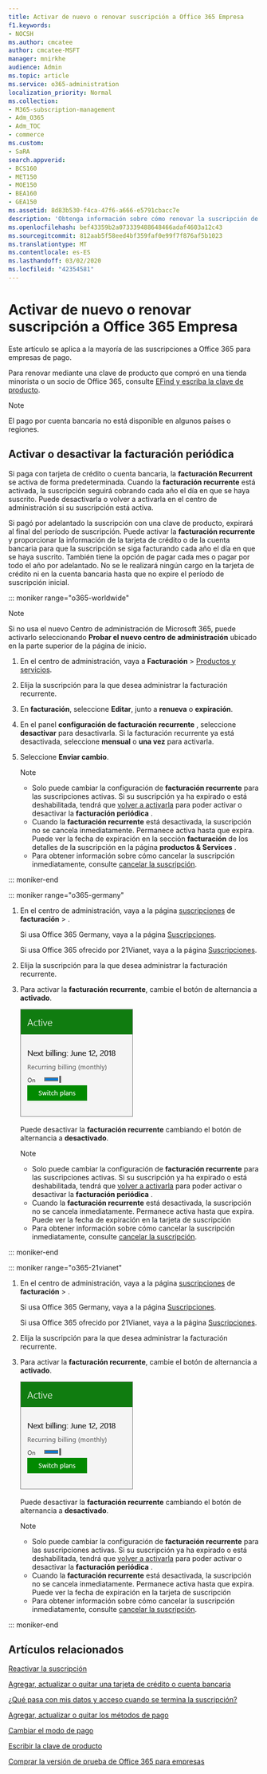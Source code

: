 ```yaml
---
title: Activar de nuevo o renovar suscripción a Office 365 Empresa
f1.keywords:
- NOCSH
ms.author: cmcatee
author: cmcatee-MSFT
manager: mnirkhe
audience: Admin
ms.topic: article
ms.service: o365-administration
localization_priority: Normal
ms.collection:
- M365-subscription-management
- Adm_O365
- Adm_TOC
- commerce
ms.custom:
- SaRA
search.appverid:
- BCS160
- MET150
- MOE150
- BEA160
- GEA150
ms.assetid: 8d83b530-f4ca-47f6-a666-e5791cbacc7e
description: 'Obtenga información sobre cómo renovar la suscripción de Office 365 para empresas con una clave de producto y activar o desactivar la facturación recurrente. '
ms.openlocfilehash: bef43359b2a073339488648466adaf4603a12c43
ms.sourcegitcommit: 812aab5f58eed4bf359faf0e99f7f876af5b1023
ms.translationtype: MT
ms.contentlocale: es-ES
ms.lasthandoff: 03/02/2020
ms.locfileid: "42354581"
---
```

# <a name="renew-office-365-for-business"></a>Activar de nuevo o renovar suscripción a Office 365 Empresa

Este artículo se aplica a la mayoría de las suscripciones a Office 365 para empresas de pago.
  
Para renovar mediante una clave de producto que compró en una tienda minorista o un socio de Office 365, consulte [EFind y escriba la clave de producto](../enter-your-product-key.md).

> [!NOTE]
> El pago por cuenta bancaria no está disponible en algunos países o regiones.
  
## <a name="turn-recurring-billing-off-or-on"></a>Activar o desactivar la facturación periódica

Si paga con tarjeta de crédito o cuenta bancaria, la **facturación Recurrent** se activa de forma predeterminada. Cuando la **facturación recurrente** está activada, la suscripción seguirá cobrando cada año el día en que se haya suscrito. Puede desactivarla o volver a activarla en el centro de administración si su suscripción está activa.
  
Si pagó por adelantado la suscripción con una clave de producto, expirará al final del período de suscripción. Puede activar la **facturación recurrente** y proporcionar la información de la tarjeta de crédito o de la cuenta bancaria para que la suscripción se siga facturando cada año el día en que se haya suscrito. También tiene la opción de pagar cada mes o pagar por todo el año por adelantado. No se le realizará ningún cargo en la tarjeta de crédito ni en la cuenta bancaria hasta que no expire el período de suscripción inicial.

::: moniker range="o365-worldwide"

> [!NOTE]
> Si no usa el nuevo Centro de administración de Microsoft 365, puede activarlo seleccionando **Probar el nuevo centro de administración** ubicado en la parte superior de la página de inicio.

1. En el centro de administración, vaya a **Facturación** \> <a href="https://go.microsoft.com/fwlink/p/?linkid=842054" target="_blank">Productos y servicios</a>.

2. Elija la suscripción para la que desea administrar la facturación recurrente.
 
3. En **facturación**, seleccione **Editar**, junto a **renueva** o **expiración**.

4. En el panel **configuración de facturación recurrente** , seleccione **desactivar** para desactivarla. Si la facturación recurrente ya está desactivada, seleccione **mensual** o **una vez** para activarla.

5. Seleccione **Enviar cambio**.

    > [!NOTE]
    > - Solo puede cambiar la configuración de **facturación recurrente** para las suscripciones activas. Si su suscripción ya ha expirado o está deshabilitada, tendrá que [volver a activarla](reactivate-your-subscription.md) para poder activar o desactivar la **facturación periódica** .
    > - Cuando la **facturación recurrente** está desactivada, la suscripción no se cancela inmediatamente. Permanece activa hasta que expira. Puede ver la fecha de expiración en la sección **facturación** de los detalles de la suscripción en la página **productos & Services** .
    > - Para obtener información sobre cómo cancelar la suscripción inmediatamente, consulte [cancelar la suscripción](cancel-your-subscription.md).

::: moniker-end

::: moniker range="o365-germany"
  
1. En el centro de administración, vaya a la página <a href="https://go.microsoft.com/fwlink/p/?linkid=842054" target="_blank">suscripciones</a> de **facturación** \> .

    Si usa Office 365 Germany, vaya a la página <a href="https://go.microsoft.com/fwlink/p/?linkid=847745" target="_blank">Suscripciones</a>.

    Si usa Office 365 ofrecido por 21Vianet, vaya a la página <a href="https://go.microsoft.com/fwlink/p/?linkid=850626" target="_blank">Suscripciones</a>.

2. Elija la suscripción para la que desea administrar la facturación recurrente.
 
3. Para activar la **facturación recurrente**, cambie el botón de alternancia a **activado**.

    ![Primer plano de una tarjeta de suscripción que tiene la facturación recurrente activada.](../../media/984464dc-6b63-4b24-84e1-67f6c4b1d48e.png)
  
    Puede desactivar la **facturación recurrente** cambiando el botón de alternancia a **desactivado**.

    > [!NOTE]
    > - Solo puede cambiar la configuración de **facturación recurrente** para las suscripciones activas. Si su suscripción ya ha expirado o está deshabilitada, tendrá que [volver a activarla](reactivate-your-subscription.md) para poder activar o desactivar la **facturación periódica** .
    > - Cuando la **facturación recurrente** está desactivada, la suscripción no se cancela inmediatamente. Permanece activa hasta que expira. Puede ver la fecha de expiración en la tarjeta de suscripción
    > - Para obtener información sobre cómo cancelar la suscripción inmediatamente, consulte [cancelar la suscripción](cancel-your-subscription.md).

::: moniker-end

::: moniker range="o365-21vianet"
  
1. En el centro de administración, vaya a la página <a href="https://go.microsoft.com/fwlink/p/?linkid=842054" target="_blank">suscripciones</a> de **facturación** \> .

    Si usa Office 365 Germany, vaya a la página <a href="https://go.microsoft.com/fwlink/p/?linkid=847745" target="_blank">Suscripciones</a>.

    Si usa Office 365 ofrecido por 21Vianet, vaya a la página <a href="https://go.microsoft.com/fwlink/p/?linkid=850626" target="_blank">Suscripciones</a>.

2. Elija la suscripción para la que desea administrar la facturación recurrente.
 
3. Para activar la **facturación recurrente**, cambie el botón de alternancia a **activado**.

    ![Primer plano de una tarjeta de suscripción que tiene la facturación recurrente activada.](../../media/984464dc-6b63-4b24-84e1-67f6c4b1d48e.png)
  
    Puede desactivar la **facturación recurrente** cambiando el botón de alternancia a **desactivado**.

    > [!NOTE]
    > - Solo puede cambiar la configuración de **facturación recurrente** para las suscripciones activas. Si su suscripción ya ha expirado o está deshabilitada, tendrá que [volver a activarla](reactivate-your-subscription.md) para poder activar o desactivar la **facturación periódica** .
    > - Cuando la **facturación recurrente** está desactivada, la suscripción no se cancela inmediatamente. Permanece activa hasta que expira. Puede ver la fecha de expiración en la tarjeta de suscripción
    > - Para obtener información sobre cómo cancelar la suscripción inmediatamente, consulte [cancelar la suscripción](cancel-your-subscription.md).

::: moniker-end

## <a name="related-articles"></a>Artículos relacionados

[Reactivar la suscripción](reactivate-your-subscription.md)
  
[Agregar, actualizar o quitar una tarjeta de crédito o cuenta bancaria](../billing-and-payments/add-update-or-remove-credit-card-or-bank-account.md)
  
[¿Qué pasa con mis datos y acceso cuando se termina la suscripción?](what-if-my-subscription-expires.md)

[Agregar, actualizar o quitar los métodos de pago](../billing-and-payments/add-update-or-remove-credit-card-or-bank-account.md)

[Cambiar el modo de pago](../billing-and-payments/change-payment-method.md)
  
[Escribir la clave de producto](../enter-your-product-key.md)
  
[Comprar la versión de prueba de Office 365 para empresas](../buy-a-subscription-from-your-free-trial.md)
